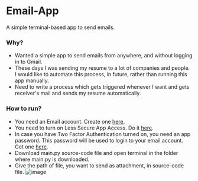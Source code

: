 # Email-App
A simple terminal-based app to send emails.

### Why?
* Wanted a simple app to send emails from anywhere, and without logging in to Gmail. 
* These days I was sending my resume to a lot of companies and people. I would like to automate this process, in future, rather than running this app manually. 
* Need to write a process which gets triggered whenever I want and gets receiver's mail and sends my resume automatically.

### How to run?
* You need an Email account. Create one [here](https://accounts.google.com/signup/v2/webcreateaccount?hl=en&flowName=GlifWebSignIn&flowEntry=SignUp).
* You need to turn on Less Secure App Access. Do it [here](https://myaccount.google.com/lesssecureapps?pli=1&rapt=AEjHL4OWLqEhTqPwYjmS4YE2FBe9naO1iCdPvakG6HJb8q00Uj9cXbV0yIJxfVOk0G5AGYu8lYGEobh-d9ueLma_GcU4CijQyg).
* In case you have Two Factor Authentication turned on, you need an app password. This password will be used to login to your email account. Get one [here](https://myaccount.google.com/apppasswords?rapt=AEjHL4OQR29RypuavkkdJOikpOtmCUw4LerIhWN6FzJ8TNzQAHoB_S-YbN6zMaKL0Sps7qJ35fcDXfOx88_4kfdQNg1GMkflSQ).
* Download main.py source-code file and open terminal in the folder where main.py is downloaded. 
* Give the path of file, you want to send as attachment, in source-code file. 
![image](https://user-images.githubusercontent.com/66883048/119439666-46e48180-bd3c-11eb-9f4d-cb89c94a0dd7.png)
